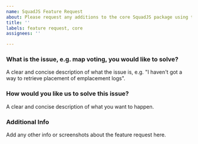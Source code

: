 ```yaml
---
name: SquadJS Feature Request
about: Please request any additions to the core SquadJS package using this template...
title: ''
labels: feature request, core
assignees: ''

---
```


### What is the issue, e.g. map voting, you would like to solve?
A clear and concise description of what the issue is, e.g. "I haven't got a way to retrieve placement of emplacement logs".

### How would you like us to solve this issue?
A clear and concise description of what you want to happen.

### Additional Info
Add any other info or screenshots about the feature request here.

